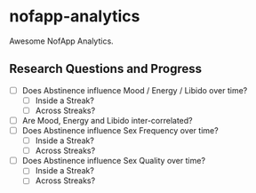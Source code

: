 # nofapp-analytics
Awesome NofApp Analytics.

## Research Questions and Progress
- [ ] Does Abstinence influence Mood / Energy / Libido over time?
  - [ ] Inside a Streak?
  - [ ] Across Streaks?
- [ ] Are Mood, Energy and Libido inter-correlated?
- [ ] Does Abstinence influence Sex Frequency over time?
  - [ ] Inside a Streak?
  - [ ] Across Streaks?
- [ ] Does Abstinence influence Sex Quality over time?
  - [ ] Inside a Streak?
  - [ ] Across Streaks?
